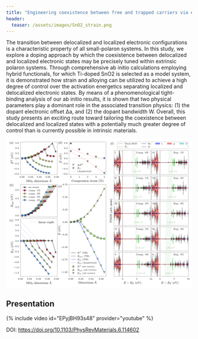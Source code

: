 ```yaml
---
title: "Engineering coexistence between free and trapped carriers via extrinsic polarons"
header:
  teaser: /assets/images/SnO2_strain.png
---
```


The transition between delocalized and localized electronic configurations is a characteristic property of all small-polaron systems. In this study, we explore a doping approach by which the coexistence between delocalized and localized electronic states may be precisely tuned within extrinsic polaron systems. Through comprehensive ab initio calculations employing hybrid functionals, for which Ti-doped SnO2 is selected as a model system, it is demonstrated how strain and alloying can be utilized to achieve a high degree of control over the activation energetics separating localized and delocalized electronic states. By means of a phenomenological tight-binding analysis of our ab initio results, it is shown that two physical parameters play a dominant role in the associated transition physics: (1) the dopant electronic offset Δa, and (2) the dopant bandwidth W. Overall, this study presents an exciting route toward tailoring the coexistence between delocalized and localized states with a potentially much greater degree of control than is currently possible in intrinsic materials.

![](/assets/images/SnO2_strain.png)

## Presentation

{% include video id="EPyjBH93s48" provider="youtube" %}

DOI: <https://doi.org/10.1103/PhysRevMaterials.6.114602>

